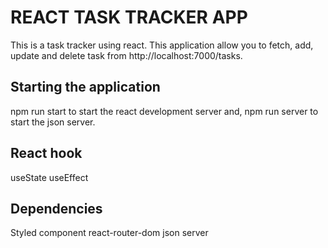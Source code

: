 # REACT TASK TRACKER APP
This is a task tracker using react. This application allow you to fetch, add, update and delete task from http://localhost:7000/tasks.

## Starting the application
npm run start to start the react development server and,
npm run server to start the json server.
 
## React hook
useState
useEffect


## Dependencies
Styled component 
react-router-dom
json server


